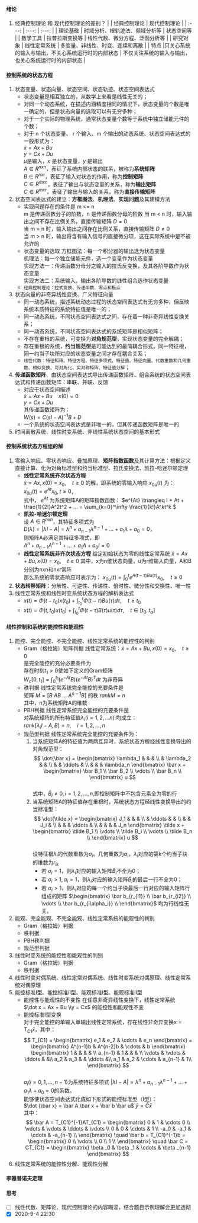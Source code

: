 #### 绪论
1. 经典控制理论 和 现代控制理论的差别？
   | | 经典控制理论 | 现代控制理论 |
   | :---: | :---: | :---: |
   | 理论基础 | 时域分析、根轨迹法、频域分析等 | 状态空间等 |
   | 数学工具 | 拉普拉斯变换等 | 线性代数、微分方程、泛函分析等 |
   | 研究对象 | 线性定常系统 | 多变量、非线性、时变、连续和离散 |
   | 特点 |只关心系统的输入与输出，不关心系统运行时的内部状态 | 不仅关注系统的输入与输出，也关心系统运行时的内部状态 |
#### 控制系统的状态方程
1. 状态变量、状态向量、状态空间、状态轨迹、状态空间表达式
   - 状态变量是相互独立的，从数学上来看是线性无关的；
   - 对同一个动态系统，在描述内涵精度相同的情况下，状态变量的个数是唯一确定的，但是状态向量的选取可以有无穷多种；
   - 对于一个实际的物理系统，通常状态变量个数等于系统中独立储能元件的个数；
   - 对于 n 个状态变量、 r 个输入、m 个输出的动态系统、状态空间表达式的一般形式为：  
   $\dot x = Ax + Bu$  
   $y = Cx + Du$  
   $\mu$是输入，$x$ 是状态变量，$y$ 是输出  
   $A \in R^{nxn}$，表征了系统内部状态的联系，被称为**系统矩阵**  
   $B \in R^{nxr}$，表征了输入对状态的作用，称为**控制矩阵**  
   $C \in R^{mxn}$，表征了输出与状态变量的关系，称为**输出矩阵**  
   $C \in R^{mxr}$，表征了输出与输入的关系，称为**直接传输矩阵**  
2. 状态空间表达式的建立：**方框图法**、**机理法**、**实现问题**及其建模方法
   - 实现问题存在的条件是 m <= n  
   m 是传递函数分子的阶数，n 是传递函数分母的阶数
   当 m < n 时，输入输出之间不存在比例关系，直接传输矩阵 $D = 0$  
   当 m = n 时，输入输出之间存在比例关系，直接传输矩阵 $D \neq 0$  
   当 m > n 时，输出将含有输入信号的直接微分项，这在实际系统中是不被允许的  
   - 状态变量的选取
   方框图法：每一个积分器的输出选为状态变量  
   机理法：每一个独立储能元件，选一个变量作为状态变量  
   实现方法一：传递函数分母分之输入的拉氏反变换，及其各阶导数作为状态变量  
   实现方法二：系统输入。输出各阶导数的线性组合选作状态变量  
   - `经典控制理论：拉式变换、传递函数、零点和极点`
3. 状态向量的非奇异线性变换、广义特征向量
   - 同一动态系统，描述系统动态过程的状态空间表达式有无穷多种，但反映系统本质特征的系统特征值是唯一的；
   - 同一动态系统，不同状态空间表达式之间，存在着一种非奇异线性变换关系；
   - 同一动态系统，不同状态空间表达式的系统矩阵是相似矩阵；
   - 不存在重根的系统，可变换为**对角规范型**，实现状态变量的完全解耦； 
   - 存在重根的系统，**约当规范型**是可能达到的最简耦合形式。同一特征根，同一约当子块所对应的状态变量之间才存在耦合关系；
   - `线性代数：特征矩阵、特征方程、特征多项式、特征值、特征向量、代数重数和几何重数、相似变换、可对角化、实对称矩阵、特征值分解`；
4. **传递函数矩阵**、由状态空间表达式导出传递函数矩阵、组合系统的状态空间表达式和传递函数矩阵：串联、并联、反馈
   - 对应于状态空间描述  
     $\dot x = Ax + Bu \quad x(0) = 0$  
     $y = Cx + Du$  
     其传递函数矩阵为：  
     $W(s) = C(sI - A)^{-1}B + D$  
   - 一个系统的状态空间表达式是非唯一的，但其传递函数矩阵是唯一的
5. 时间离散系统、线性时变系统、非线性系统状态空间的基本形式
#### 控制系统状态方程组的解
1. 零输入响应、零状态响应、叠加原理、**矩阵指数函数**及其计算方法：根据定义直接计算、化为对角标准型和约当标准型、拉氏变换法、凯拉-哈迷尔顿定理
   - **线性定常系统齐次状态方程**  
   $\dot x = Ax,x(0)=x_0, \quad t \geq 0$ 
   的解，即系统的零输入响应 $x_{0u}(t)$ 为：  
   $x_{0u}(t) = e^{At}x_0,t \geq 0$，  
   式中， $e^{At}$ 为系统矩阵A的矩阵指数函数：
   $e^{At} \triangleq I + At + \frac{1}{2!}A^2t^2 + ... = \sum_{k=0}^\infty \frac{1}{k!}A^kt^k $
   - **凯拉-哈迷尔顿定理**  
   设 $A \in R^{nxn}$，其特征多项式为  
   $D(\lambda) = |\lambda I - A| = \lambda^n + a_{n-1}\lambda^{n-1} + ... + a_1\lambda + a_0 = 0$，  
   则矩阵A必满足其特征多项式，即  
   $A^n + a_{n-1}A^{n-1} + ... + a_1A + a_0I = 0$
   - **线性定常系统非齐次状态方程**
   给定初始状态为零的线性定常系统
   $\dot x = Ax + Bu,x(0)=x_0, \quad t \geq 0$
   其中，x为n维状态向量，u为r维输入向量，A和B分别为nxn和nxr常阵  
   那么系统的零状态响应可表示为：
   $x_{0u}(t) = \int_{0}^t e^{A(t-\tau)Bu(\tau)}x_0, \quad t \geq 0$  
2. **状态转移矩阵**：分解性、可逆性、传递性、倍时性、微分性和交换性、唯一性
3. 线性定常系统和线性时变系统状态方程的解析表达式
   - $x(t) = \Phi(t-t_0)x(t_0) + \int_{t_0}^t \Phi(t- \tau)Bu(\tau)d\tau, \quad t \geq t_0$ 
   - $x(t) = \Phi(t,t_0)x(t_0) + \int_{t_0}^t \Phi(t- \tau)B(\tau)u(\tau)d\tau, \quad t \in [t_0,t_\alpha]$
#### 线性控制和系统的能控性和能观性
1. 能控、完全能控、不完全能控、线性定常系统的能控性的判别
   - Gram（格拉姆）矩阵判据
   线性定常系统：$\dot x = Ax + Bu,x(0) = x_0, \quad t \geq 0$  
   是完全能控的充分必要条件为  
   存在时刻$t_1 > 0$使如下定义的Gram矩阵  
   $W_c[0,t_1]=\int_0^{t_1}(e^{-At}B)(e^{-At}B)^Tdt$ 为非奇异
   - 秩判据
   线性定常系统完全能控的充要条件是  
   矩阵 $M=[B\ AB\ ...\ A^{n-1}B]$ 的秩 $rankM = n$  
   其中，n为系统矩阵A的维数
   - PBH判据
   线性定常系统完全能控的充要条件是  
   对系统矩阵的所有特征值$\lambda_i(i=1,2,...n)$:均成立：  
   $rank[\lambda_iI-A,B]=n, \quad i=1,2,...,n$
   - 规范型判据
   线性定常系统完全能控的充要条件为：  
     1. 当系统矩阵A的特征值为两两互异时，系统状态方程经线性变换导出的对角规范型：  
      $$
      \dot{\bar x} =
      \begin{bmatrix}
      \lambda_1 &  & &  \\
      & \lambda_2 &  & \\
      &   & \ddots & \\
      &   &  & \lambda_n
      \end{bmatrix} \bar x + 
      \begin{bmatrix}
      \bar B_1 \\ 
      \bar B_2 \\
      \vdots \\ 
      \bar B_n \\
      \end{bmatrix} u 
      $$  
      式中，$\bar B_i \neq 0,i=1,2,...,n$,即控制矩阵中不包含元素全为零的行
     2. 当系统矩阵A的特征值存在重根时，系统状态方程经线性变换导出的约当标准型：  
      $$
      \dot{\tilde x} =
      \begin{bmatrix}
      J_1 &   & &  \\
      & \ddots &  & \\
      &   & J_i & \\
      &   &  & \ddots & \\
      &   &  & & J_n
      \end{bmatrix} \tilde x + 
      \begin{bmatrix}
      \tilde B_1 \\ 
      \vdots \\ 
      \tilde B_i \\
      \vdots \\ 
      \tilde B_n \\
      \end{bmatrix} u 
      $$  
      设特征根$\lambda_i$的代数重数为$\sigma_i$。几何重数为$\alpha_i$，$\lambda_i$对应的第k个约当子块的维数为$r_{ik}$  
         - 若 $\sigma_i = 1$，则$\lambda_i$对应的输入矩阵$\tilde B_i$不全为0；
         - 若 $\sigma_i > 1,\alpha_i = 1$，则$\lambda_i$对应的输入矩阵$\tilde B_i$的最后一行不全为0；
         - 若 $\alpha_i > 1$，则$\lambda_i$对应的每一个约当子块最后一行对应的输入矩阵行组成的矩阵 $\begin{bmatrix}
         \bar b_{r_{i1}} \\ 
         \bar b_{r_{i2}} \\ 
         \vdots \\ 
         \bar b_{r_{i\alpha_i}} \\
         \end{bmatrix}$ 均为行线性无关。
2. 能观、完全能观、不完全能观、线性定常系统的能观性的判别
   - Gram（格拉姆）判据
   - 秩判据
   - PBH秩判据
   - 规范型判据
3. 线性时变系统的能控性和能观性的判别
   - Gram（格拉姆）判据
   - 秩判据
4. 线性时变对偶系统、线性定常对偶系统、线性时变系统对偶原理、线性定常系统对偶原理
5. 能控标准I型、能控标准II型、能观标准I型、能观标准II型
   - 能控性与能观性的不变性 
   在任意非奇异线性变换下，线性定常系统  
   $\dot x = Ax + Bu \\y = Cx$
   的能控性和能观性不变
   - 能控标准I型变换   
   对于完全能控的单输入单输出线性定常系统，存在线性非奇异变换$x = T_{C1}\bar x$，其中：    
   $$
   T_{C1} = 
   \begin{bmatrix} 
   e_1 & e_2 & \cdots & e_n
   \end{bmatrix} =
   \begin{bmatrix}
   A^{n-1}b & A^{n-2}b & \cdots & b
   \end{bmatrix}
   \begin{bmatrix}
   1 & & & & \\
   a_{n-1} & 1 & & & \\
   \vdots & \vdots & \ddots & &\\
   a_2 & a_3 & & \ddots  &\\
   a_1 & a_2 & \cdots & a_{n-1} & 1\\
   \end{bmatrix}
   $$  
   $a_i(i=0,1,...,n-1)$为系统特征多项式 $|\lambda I-A|= \lambda^n + a_{n-1}\lambda^{n-1} + ... + a_1\lambda +a_0 = 0$的系数。  
   能够使状态空间表达式化成如下形式的能控标准型（I型）：  
   $\dot {\bar x} = \bar A \bar x + \bar b \bar u$
   $\bar y = \bar C \bar x$  
   其中：  
   $$
   \bar A = T_{C1}^{-1}AT_{C1} = 
      \begin{bmatrix}
      0 & 1 & \cdots 0 \\
      \vdots & \vdots & \ddots & \vdots \\
      0 & 0 & \cdots & 1 \\
      -a_0 & -a_1 & \cdots & -a_{n-1} \\ 
      \end{bmatrix}
   \quad \bar b = T_{C1}^{-1}b =
      \begin{bmatrix}
      0 \\ \vdots \\ 0 \\ 1 \\
      \end{bmatrix}
      \quad \bar C = CT_{C1} = 
      \begin{bmatrix}
      \beta _0 & \beta _1 & \cdots & \beta _{n-1} 
      \end{bmatrix}
   $$
6. 线性定常系统的能控性分解、能观性分解
#### 李雅普诺夫定理

#### 思考
- [ ] 线性代数、矩阵论、现代控制理论的内容晦涩，结合题目示例理解会更加透彻
- [x] 2020-9-4 22:30
